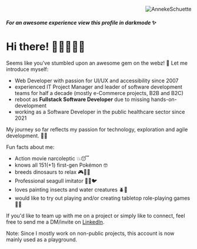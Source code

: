 <p align="right"> <img src="https://komarev.com/ghpvc/?username=AnnekeSchuette&label=Profile%20views&color=f76272&style=flat" alt="AnnekeSchuette" /> </p>
<!-- a href="https://github.com/AnnekeSchuette/github-readme-stats">
  <img align="center" src="https://github-readme-stats.vercel.app/api?username=AnnekeSchuette&show_icons=true&theme=radical&count_private=true&hide_border=true&bg_color=0d1117&text_color=ffffff&title_color=f76272" />
</a -->
<!-- a href="https://github.com/AnnekeSchuette/github-readme-stats">
  <img align="center" src="https://github-readme-stats.vercel.app/api/top-langs/?username=AnnekeSchuette&theme=radical&hide_border=true&bg_color=0d1117&text_color=ffffff&title_color=f76272" />
</a -->
<!--a href="https://github.com/AnnekeSchuette/personal-website">
  <img align="center" src="https://github-readme-stats.vercel.app/api/pin/?username=AnnekeSchuette&repo=personal-website&show_icons=true&theme=radical&hide_border=true&langs_count=3&bg_color=0d1117&text_color=ffffff&title_color=f76272" />
</a -->

#### _For an awesome experience view this profile in darkmode_ ✨

# Hi there! 👩🏻‍🦰✌🏻

Seems like you've stumbled upon an awesome gem on the webz! 💎 
Let me introduce myself:

- Web Developer with passion for UI/UX and accessibility since 2007
- experienced IT Project Manager and leader of software development teams for half a decade (mostly e-Commerce projects, B2B and B2C)
- reboot as **Fullstack Software Developer** due to missing hands-on-development
- working as a Software Developer in the public healthcare sector since 2021
  
My journey so far reflects my passion for technology, exploration and agile development. 🙌✨

Fun facts about me: 
- Action movie narcoleptic 💥😴
- knows all 151(+1) first-gen Pokémon 🤓
- breeds dinosaurs to relax 🎮🥚🦖 
- Professional seagull imitator 🌊📢🐦
- loves painting insects and water creatures 🪲🐙
- would like to try out playing and/or creating tabletop role-playing games 🧝‍♂️

If you'd like to team up with me on a project or simply like to connect, feel free to send me a DM/invite on [LinkedIn](https://www.linkedin.com/in/annekeschuette-hh/).

Note: Since I mostly work on non-public projects, this account is now mainly used as a playground.
